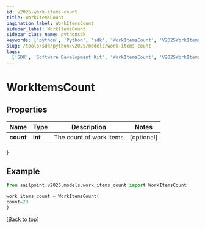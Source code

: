 ```yaml
---
id: v2025-work-items-count
title: WorkItemsCount
pagination_label: WorkItemsCount
sidebar_label: WorkItemsCount
sidebar_class_name: pythonsdk
keywords: ['python', 'Python', 'sdk', 'WorkItemsCount', 'V2025WorkItemsCount']
slug: /tools/sdk/python/v2025/models/work-items-count
tags:
  ['SDK', 'Software Development Kit', 'WorkItemsCount', 'V2025WorkItemsCount']
---
```


# WorkItemsCount

## Properties

| Name      | Type    | Description             | Notes      |
| --------- | ------- | ----------------------- | ---------- |
| **count** | **int** | The count of work items | [optional] |

}

## Example

```python
from sailpoint.v2025.models.work_items_count import WorkItemsCount

work_items_count = WorkItemsCount(
count=29
)

```

[[Back to top]](#)
